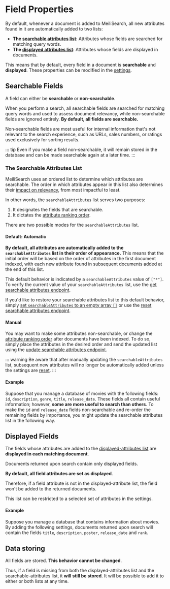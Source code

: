 # Field Properties

By default, whenever a document is added to MeiliSearch, all new attributes found in it are automatically added to two lists:

- **The [searchable attributes list](/guides/advanced_guides/field_properties.md#the-searchable-attributes-list)**: Attributes whose fields are searched for matching query words.
- **The [displayed attributes list](/guides/advanced_guides/field_properties.md#displayed-fields)**: Attributes whose fields are displayed in documents.

This means that by default, every field in a document is **searchable** and **displayed**. These properties can be modified in the [settings](/references/settings.md).

## Searchable Fields

A field can either be **searchable** or **non-searchable**.

When you perform a search, all searchable fields are searched for matching query words and used to assess document relevancy, while non-searchable fields are ignored entirely. **By default, all fields are searchable.**

Non-searchable fields are most useful for internal information that's not relevant to the search experience, such as URLs, sales numbers, or ratings used exclusively for sorting results.

::: tip
Even if you make a field non-searchable, it will remain stored in the database and can be made searchable again at a later time.
:::

### The Searchable Attributes List

MeiliSearch uses an ordered list to determine which attributes are searchable. The order in which attributes appear in this list also determines their [impact on relevancy](/guides/main_concepts/relevancy.md#attribute-ranking-order), from most impactful to least.

In other words, the `searchableAttributes` list serves two purposes:

1. It designates the fields that are searchable.
2. It dictates the [attribute ranking order](/guides/main_concepts/relevancy.md#attribute-ranking-order).

There are two possible modes for the `searchableAttributes` list.

#### Default: Automatic

**By default, all attributes are automatically added to the `searchableAttributes` list in their order of appearance.** This means that the initial order will be based on the order of attributes in the first document indexed, with each new attribute found in subsequent documents added at the end of this list.

This default behavior is indicated by a `searchableAttributes` value of `["*"]`. To verify the current value of your `searchableAttributes` list, use the [get searchable attributes endpoint](/references/searchable_attributes.md#get-searchable-attributes).

If you'd like to restore your searchable attributes list to this default behavior, simply [set `searchableAttributes` to an empty array `[]`](/references/searchable_attributes.md#update-searchable-attributes) or use the [reset searchable attributes endpoint](/references/searchable_attributes.md#reset-searchable-attributes).

#### Manual

You may want to make some attributes non-searchable, or change the [attribute ranking order](/guides/main_concepts/relevancy.md#attribute-ranking-order) after documents have been indexed. To do so, simply place the attributes in the desired order and send the updated list using the [update searchable attributes endpoint](/references/searchable_attributes.md#update-searchable-attributes).

::: warning
Be aware that after manually updating the `searchableAttributes` list, subsequent new attributes will no longer be automatically added unless the settings are [reset](/references/searchable_attributes.md#reset-searchable-attributes).
:::

#### Example

Suppose that you manage a database of movies with the following fields: `id`, `description`, `genre`, `title`, `release_date`. These fields all contain useful information; however, **some are more useful to search than others**. To make the `id` and `release_date` fields non-searchable and re-order the remaining fields by importance, you might update the searchable attributes list in the following way.

<CodeSamples id="field_properties_guide_searchable_1" />

## Displayed Fields

The fields whose attributes are added to the [displayed-attributes list](/references/displayed_attributes.md) are **displayed in each matching document**.

Documents returned upon search contain only displayed fields.

**By default, all field attributes are set as displayed**.

Therefore, if a field attribute is not in the displayed-attribute list, the field won't be added to the returned documents.

This list can be restricted to a selected set of attributes in the settings.

#### Example

Suppose you manage a database that contains information about movies. By adding the following settings, documents returned upon search will contain the fields `title`, `description`, `poster`, `release_date` and `rank`.

<CodeSamples id="field_properties_guide_displayed_1" />

## Data storing

All fields are stored. **This behavior cannot be changed**.

Thus, if a field is missing from both the displayed-attributes list and the searchable-attributes list, it **will still be stored**. It will be possible to add it to either or both lists at any time.

